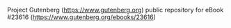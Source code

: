 Project Gutenberg (https://www.gutenberg.org) public repository for eBook #23616 (https://www.gutenberg.org/ebooks/23616)
